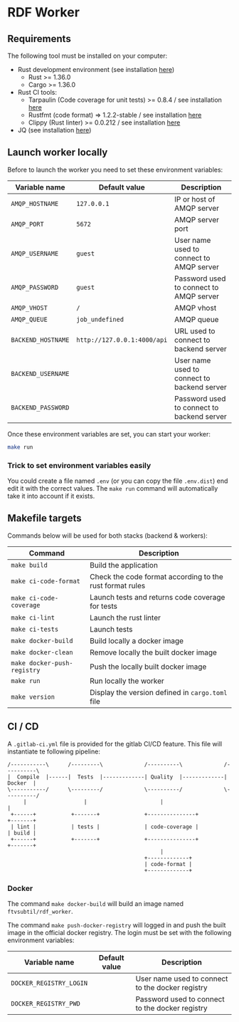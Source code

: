 # RDF Worker

## Requirements

The following tool must be installed on your computer:

* Rust development environment (see installation [here](https://www.rust-lang.org/learn/get-started))
	* Rust >= 1.36.0
	* Cargo  >= 1.36.0
* Rust CI tools:
	* Tarpaulin (Code coverage for unit tests) >= 0.8.4 / see installation [here](https://github.com/xd009642/tarpaulin)
	* Rustfmt (code format) => 1.2.2-stable / see installation [here](https://github.com/rust-lang/rustfmt)
	* Clippy (Rust linter) >= 0.0.212 / see installation [here](https://github.com/rust-lang/rust-clippy)
* JQ (see installation [here](https://stedolan.github.io/jq/download/))
	
## Launch worker locally

Before to launch the worker you need to set these environment variables:

| Variable name          | Default value                | Description                                 |
|------------------------|------------------------------|---------------------------------------------|
| `AMQP_HOSTNAME`        | `127.0.0.1`                  | IP or host of AMQP server                   |
| `AMQP_PORT`            | `5672`                       | AMQP server port                            |
| `AMQP_USERNAME`        | `guest`                      | User name used to connect to AMQP server    |
| `AMQP_PASSWORD`        | `guest`                      | Password used to connect to AMQP server     |
| `AMQP_VHOST`           | `/`                          | AMQP vhost                                  |
| `AMQP_QUEUE`           | `job_undefined`              | AMQP queue                                  |
| `BACKEND_HOSTNAME`     | `http://127.0.0.1:4000/api`  | URL used to connect to backend server       |
| `BACKEND_USERNAME`     |                              | User name used to connect to backend server |
| `BACKEND_PASSWORD`     |                              | Password used to connect to backend server  |

Once these environment variables are set, you can start your worker:
```bash
make run
```

### Trick to set environment variables easily

You could create a file named `.env` (or you can copy the file `.env.dist`) end edit it with the correct values.
The `make run` command will automatically take it into account if it exists.

## Makefile targets

Commands below will be used for both stacks (backend & workers):

| Command                     | Description                                              |
|-----------------------------|----------------------------------------------------------|
| `make build`                | Build the application                                    |
| `make ci-code-format`       | Check the code format according to the rust format rules |
| `make ci-code-coverage`     | Launch tests and returns code coverage for tests         |
| `make ci-lint`              | Launch the rust linter                                   |
| `make ci-tests`             | Launch tests                                             |
| `make docker-build`         | Build locally a docker image                             |
| `make docker-clean`         | Remove locally the built docker image                    |
| `make docker-push-registry` | Push the locally built docker image                      |
| `make run`                  | Run locally the worker                                   |
| `make version`              | Display the version defined in `cargo.toml` file         |

## CI / CD

A `.gitlab-ci.yml` file is provided for the gitlab CI/CD feature.
This file will instantiate te following pipeline:

<!-- language: lang-none -->
    /-----------\      /---------\             /----------\             /----------\
    |  Compile  |------|  Tests  |-------------| Quality  |-------------|  Docker  |
    \-----------/      \---------/             \----------/             \----------/
         |                  |                       |                        |
     +------+           +-------+              +---------------+          +-------+
     | lint |           | tests |              | code-coverage |          | build |
     +------+           +-------+              +---------------+          +-------+
                                                    |
                                               +-------------+
                                               | code-format |
                                               +-------------+
<!-- language: markdown -->

### Docker

The command `make docker-build` will build an image named `ftvsubtil/rdf_worker`.

The command `make push-docker-registry` will logged in and push the built image in the official docker registry. The login must be set with the following environment variables:

| Variable name           | Default value              | Description                                      |
|-------------------------|----------------------------|--------------------------------------------------|
| `DOCKER_REGISTRY_LOGIN` |                            | User name used to connect to the docker registry |
| `DOCKER_REGISTRY_PWD`   |                            | Password used to connect to the docker registry  |





